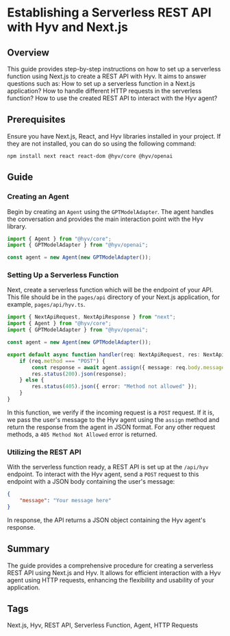 # Establishing a Serverless REST API with Hyv and Next.js

## Overview

This guide provides step-by-step instructions on how to set up a serverless function using Next.js
to create a REST API with Hyv. It aims to answer questions such as: How to set up a serverless
function in a Next.js application? How to handle different HTTP requests in the serverless function?
How to use the created REST API to interact with the Hyv agent?

## Prerequisites

Ensure you have Next.js, React, and Hyv libraries installed in your project. If they are not
installed, you can do so using the following command:

```shell
npm install next react react-dom @hyv/core @hyv/openai
```

## Guide

### Creating an Agent

Begin by creating an `Agent` using the `GPTModelAdapter`. The agent handles the conversation and
provides the main interaction point with the Hyv library.

```typescript
import { Agent } from "@hyv/core";
import { GPTModelAdapter } from "@hyv/openai";

const agent = new Agent(new GPTModelAdapter());
```

### Setting Up a Serverless Function

Next, create a serverless function which will be the endpoint of your API. This file should be in
the `pages/api` directory of your Next.js application, for example, `pages/api/hyv.ts`.

```typescript
import { NextApiRequest, NextApiResponse } from "next";
import { Agent } from "@hyv/core";
import { GPTModelAdapter } from "@hyv/openai";

const agent = new Agent(new GPTModelAdapter());

export default async function handler(req: NextApiRequest, res: NextApiResponse) {
    if (req.method === "POST") {
        const response = await agent.assign({ message: req.body.message });
        res.status(200).json(response);
    } else {
        res.status(405).json({ error: "Method not allowed" });
    }
}
```

In this function, we verify if the incoming request is a `POST` request. If it is, we pass the
user's message to the Hyv agent using the `assign` method and return the response from the agent in
JSON format. For any other request methods, a `405 Method Not Allowed` error is returned.

### Utilizing the REST API

With the serverless function ready, a REST API is set up at the `/api/hyv` endpoint. To interact
with the Hyv agent, send a `POST` request to this endpoint with a JSON body containing the user's
message:

```json
{
    "message": "Your message here"
}
```

In response, the API returns a JSON object containing the Hyv agent's response.

## Summary

The guide provides a comprehensive procedure for creating a serverless REST API using Next.js and
Hyv. It allows for efficient interaction with a Hyv agent using HTTP requests, enhancing the
flexibility and usability of your application.

## Tags

Next.js, Hyv, REST API, Serverless Function, Agent, HTTP Requests
